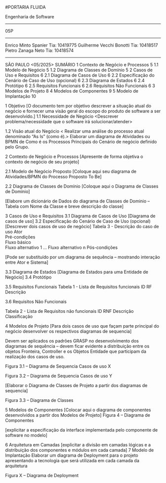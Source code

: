 #PORTARIA FLUIDA






Engenharia de Software
***
05P
***
Enrico Minto Spanier     Tia: 10419775
Guilherme Vecchi Bonotti Tia: 10418517
Pietro Zanaga Neto       Tia: 10418574
***









SÃO PAULO
<05/2025> 
SUMÁRIO
1	Contexto de Negócio e Processos	5
1.1	Modelo de Negócio	5
1.2	Diagrama de Classes de Domínio	5
2	Casos de Uso e Requisitos	6
2.1	Diagrama de Casos de Uso	6
2.2	Especificação do Cenário de Caso de Uso (opcional)	6
2.3	Diagrama de Estados	6
2.4	Protótipo	6
2.5	Requisitos Funcionais	6
2.6	Requisitos Não Funcionais	6
3	Modelos de Projeto	8
4	Modelos de Componentes	9
5	Modelo de Implantação	10
 
1	Objetivo
[O documento tem por objetivo descrever a situação atual do negócio e fornecer uma visão geral do escopo do produto de software a ser desenvolvido.]
1.1	Necessidade de Negócio
<Descrever problema/necessidade que o software irá solucionar/atender>

1.2	Visão atual do Negócio
< Realizar uma análise do processo atual denominado “As Is” (como é).> Elaborar um diagrama de Atividades ou BPMN de Como é os Processos Principais do Cenário de negócio definido pelo Grupo.
 
2	Contexto de Negócio e Processos
[Apresente de forma objetiva o contexto de negócio de seu projeto]

2.1	Modelo de Negócio Proposto
[Coloque aqui seu diagrama de Atividades/BPMN do Processo Proposto To Be]

2.2	Diagrama de Classes de Domínio
[Coloque aqui o Diagrama de Classes de Domínio]

[Elabore um dicionário de Dados do diagrama de Classes de Dominio – Tabela com Nome da Classe e breve descrição do classe]


3	Casos de Uso e Requisitos
3.1	Diagrama de Casos de Uso 
[Diagrama de casos de uso]
3.2	Especificação do Cenário de Caso de Uso (opcional)
[Descrever dois casos de uso de negócio]
Tabela 3 - Descrição do caso de uso
Ator	
Pré-condições	
Fluxo básico	
Fluxo alternativo 1	
...	
Fluxo alternativo n	
Pós-condições	

[Pode ser substituído por um diagrama de sequência – mostrando interação entre Ator e Sistema]

3.3	Diagrama de Estados
[Diagrama de Estados para uma Entidade de Negócio]
3.4	Protótipo

3.5	Requisitos Funcionais
Tabela 1 - Lista de Requisitos funcionais
ID RF	Descrição
	
	
	
	

3.6	Requisitos Não Funcionais

Tabela 2 - Lista de Requisitos não funcionais
ID RNF	Descrição	Classificação
		
		
		
		


4	Modelos de Projeto
[Para dois casos de uso que façam parte principal do negócio desenvolver os respectivos diagramas de sequencia]

Devem ser aplicados os padrões GRASP no desenvolvimento dos diagramas de sequência – devem ficar evidente a distribuição entre os objetos Fronteira, Controller e os Objetos Entidade que participam da realização dos casos de uso.

Figura 3.1 – Diagrama de Sequencia Casos de uso X 

Figura 3.2 – Diagrama de Sequencia Casos de uso Y 



[Elaborar o Diagrama de Classes de Projeto a partir dos diagramas de sequencia]

Figura 3.3 – Diagrama de Classes



5	Modelos de Componentes
[Colocar aqui o diagrama de componentes desenvolvidos a partir dos Modelos de Projeto]
Figura 4 – Diagrama de Componentes

[explicitar a especificação da interface implementada pelo componente de software no modelo]

6	Arquitetura em Camadas
[explicitar a divisão em camadas lógicas e a distribuição dos componentes e módulos em cada camada]
7	Modelo de Implantação
Elaborar um diagrama de Deployment para o projeto apresentando a tecnologia que será utilizada em cada camada da arquitetura

Figura X – Diagrama de Deployment
